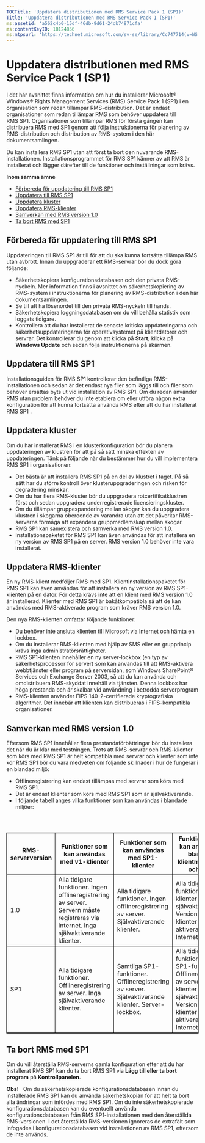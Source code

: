 ```yaml
---
TOCTitle: 'Uppdatera distributionen med RMS Service Pack 1 (SP1)'
Title: 'Uppdatera distributionen med RMS Service Pack 1 (SP1)'
ms:assetid: 'a562c4b0-15df-46db-9d61-24db74871cfa'
ms:contentKeyID: 18124856
ms:mtpsurl: 'https://technet.microsoft.com/sv-se/library/Cc747714(v=WS.10)'
---
```


Uppdatera distributionen med RMS Service Pack 1 (SP1)
=====================================================

I det här avsnittet finns information om hur du installerar Microsoft® Windows® Rights Management Services (RMS) Service Pack 1 (SP1) i en organisation som redan tillämpar RMS-distribution. Det är endast organisationer som redan tillämpar RMS som behöver uppdatera till RMS SP1. Organisationer som tillämpar RMS för första gången kan distribuera RMS med SP1 genom att följa instruktionerna för planering av RMS-distribution och distribution av RMS-system i den här dokumentsamlingen.

Du kan installera RMS SP1 utan att först ta bort den nuvarande RMS-installationen. Installationsprogrammet för RMS SP1 känner av att RMS är installerat och lägger därefter till de funktioner och inställningar som krävs.

**Inom samma ämne**

-   [Förbereda för uppdatering till RMS SP1](#bkmk_1)
-   [Uppdatera till RMS SP1](#bkmk_2)
-   [Uppdatera kluster](#bkmk_3)
-   [Uppdatera RMS-klienter](#bkmk_4)
-   [Samverkan med RMS version 1.0](#bkmk_5)
-   [Ta bort RMS med SP1](#bkmk_6)

<span id="BKMK_1"></span>
Förbereda för uppdatering till RMS SP1
--------------------------------------

Uppdateringen till RMS SP1 är till för att du ska kunna fortsätta tillämpa RMS utan avbrott. Innan du uppgraderar ett RMS-servrar bör du dock göra följande:

-   Säkerhetskopiera konfigurationsdatabasen och den privata RMS-nyckeln. Mer information finns i avsnittet om säkerhetskopiering av RMS-system i instruktionerna för planering av RMS-distribution i den här dokumentsamlingen.
-   Se till att ha lösenordet till den privata RMS-nyckeln till hands.
-   Säkerhetskopiera loggningsdatabasen om du vill behålla statistik som loggats tidigare.
-   Kontrollera att du har installerat de senaste kritiska uppdateringarna och säkerhetsuppdateringarna för operativsystemet på klientdatorer och servrar. Det kontrollerar du genom att klicka på **Start**, klicka på **Windows Update** och sedan följa instruktionerna på skärmen.

<span id="BKMK_2"></span>
Uppdatera till RMS SP1
----------------------

Installationsguiden för RMS SP1 kontrollerar den befintliga RMS-installationen och sedan är det endast nya filer som läggs till och filer som behöver ersättas byts ut vid installation av RMS SP1. Om du redan använder RMS utan problem behöver du inte etablera om eller utföra någon extra konfiguration för att kunna fortsätta använda RMS efter att du har installerat RMS SP1 .

<span id="BKMK_3"></span>
Uppdatera kluster
-----------------

Om du har installerat RMS i en klusterkonfiguration bör du planera uppdateringen av klustren för att på så sätt minska effekten av uppdateringen. Tänk på följande när du bestämmer hur du vill implementera RMS SP1 i organisationen:

-   Det bästa är att installera RMS SP1 på en del av klustret i taget. På så sätt har du större kontroll över klusteruppgraderingen och risken för degradering minskar.
-   Om du har flera RMS-kluster bör du uppgradera rotcertifikatklustren först och sedan uppgradera underregistrerade licensieringskluster.
-   Om du tillämpar gruppexpandering mellan skogar kan du uppgradera klustren i skogarna oberoende av varandra utan att det påverkar RMS-serverns förmåga att expandera gruppmedlemskap mellan skogar.
-   RMS SP1 kan samexistera och samverka med RMS version 1.0.
-   Installationspaketet för RMS SP1 kan även användas för att installera en ny version av RMS SP1 på en server. RMS version 1.0 behöver inte vara installerat.

<span id="BKMK_4"></span>
Uppdatera RMS-klienter
----------------------

En ny RMS-klient medföljer RMS med SP1. Klientinstallationspaketet för RMS SP1 kan även användas för att installera en ny version av RMS SP1-klienten på en dator. För detta krävs inte att en klient med RMS version 1.0 är installerad. Klienter med RMS SP1 är bakåtkompatibla så att de kan användas med RMS-aktiverade program som kräver RMS version 1.0.

Den nya RMS-klienten omfattar följande funktioner:

-   Du behöver inte ansluta klienten till Microsoft via Internet och hämta en lockbox.
-   Om du installerar RMS-klienten med hjälp av SMS eller en grupprincip krävs inga administratörsrättigheter.
-   RMS SP1-klienten innehåller en ny server-lockbox (en typ av säkerhetsprocessor för server) som kan användas till att RMS-aktivera webbtjänster eller program på serversidan, som Windows SharePoint® Services och Exchange Server 2003, så att du kan använda och omdistribuera RMS-skyddat innehåll via tjänsten. Denna lockbox har höga prestanda och är skalbar vid användning i betrodda serverprogram
-   RMS-klienten använder FIPS 140-2-certifierade kryptografiska algoritmer. Det innebär att klienten kan distribueras i FIPS-kompatibla organisationer.

<span id="BKMK_5"></span>
Samverkan med RMS version 1.0
-----------------------------

Eftersom RMS SP1 innehåller flera prestandaförbättringar bör du installera det när du är klar med testningen. Trots att RMS-servrar och RMS-klienter som körs med RMS SP1 är helt kompatibla med servrar och klienter som inte kör RMS SP1 bör du vara medveten om följande skillnader i hur de fungerar i en blandad miljö:

-   Offlineregistrering kan endast tillämpas med servrar som körs med RMS SP1.
-   Det är endast klienter som körs med RMS SP1 som är självaktiverande.
-   I följande tabell anges vilka funktioner som kan användas i blandade miljöer:

###  

 
<table style="border:1px solid black;">
<colgroup>
<col width="25%" />
<col width="25%" />
<col width="25%" />
<col width="25%" />
</colgroup>
<thead>
<tr class="header">
<th style="border:1px solid black;" >RMS-serverversion</th>
<th style="border:1px solid black;" >Funktioner som kan användas med v1-klienter</th>
<th style="border:1px solid black;" >Funktioner som kan användas med SP1-klienter</th>
<th style="border:1px solid black;" >Funktioner som kan användas i blandade klientmiljöer (v1 och SP1)</th>
</tr>
</thead>
<tbody>
<tr class="odd">
<td style="border:1px solid black;">1.0</td>
<td style="border:1px solid black;">Alla tidigare funktioner.
Ingen offlineregistrering av server. Servern måste registreras via Internet.
Inga självaktiverande klienter.</td>
<td style="border:1px solid black;">Alla tidigare funktioner.
Ingen offlineregistrering av server.
Självaktiverande klienter.</td>
<td style="border:1px solid black;">Alla tidigare funktioner.
SP1-klienter är självaktiverande.
Version 1-klienter måste aktiveras via Internet.</td>
</tr>
<tr class="even">
<td style="border:1px solid black;">SP1</td>
<td style="border:1px solid black;">Alla tidigare funktioner.
Offlineregistrering av server.
Inga självaktiverande klienter.</td>
<td style="border:1px solid black;">Samtliga SP1-funktioner.
Offlineregistrering av server.
Självaktiverande klienter.
Server-lockbox.</td>
<td style="border:1px solid black;">Alla tidigare funktioner samt SP1-funktioner.
Offlineregistrering av server.
SP1-klienter är självaktiverande.
Version 1-klienter måste aktiveras via Internet.</td>
</tr>
</tbody>
</table>
 

<span id="BKMK_6"></span>
Ta bort RMS med SP1
-------------------

Om du vill återställa RMS-serverns gamla konfiguration efter att du har installerat RMS SP1 kan du ta bort RMS SP1 via **Lägg till eller ta bort program** på **Kontrollpanelen**.

**Obs!**   Om du säkerhetskopierade konfigurationsdatabasen innan du installerade RMS SP1 kan du använda säkerhetskopian för att helt ta bort alla ändringar som infördes med RMS SP1. Om du inte säkerhetskopierade konfigurationsdatabasen kan du eventuellt använda konfigurationsdatabasen från RMS SP1-installationen med den återställda RMS-versionen. I det återställda RMS-versionen ignoreras de extrafält som infogades i konfigurationsdatabasen vid installationen av RMS SP1, eftersom de inte används.
